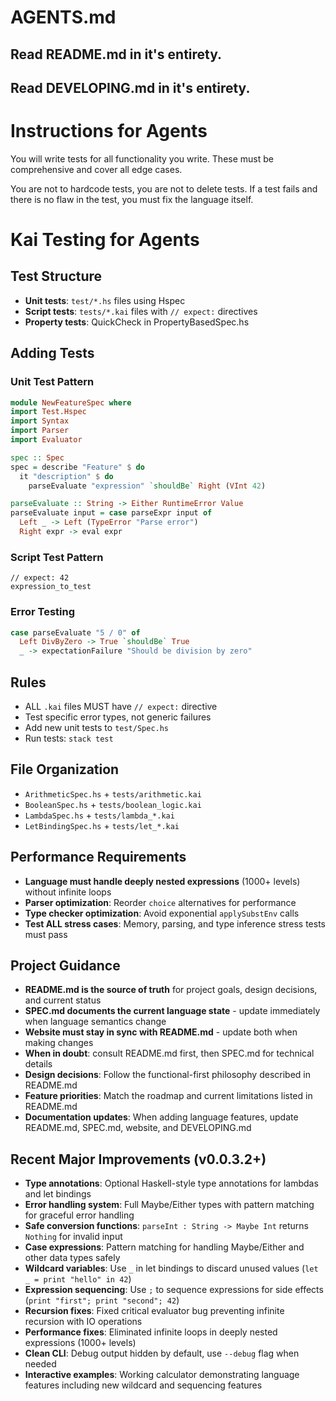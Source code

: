 # AGENTS.md

## Read README.md in it's entirety.
## Read DEVELOPING.md in it's entirety.

# Instructions for Agents

You will write tests for all functionality you write. These must be comprehensive and cover all edge cases.

You are not to hardcode tests, you are not to delete tests. If a test fails and there is no flaw in the test, you must fix the language itself.

# Kai Testing for Agents

## Test Structure
- **Unit tests**: `test/*.hs` files using Hspec
- **Script tests**: `tests/*.kai` files with `// expect:` directives
- **Property tests**: QuickCheck in PropertyBasedSpec.hs

## Adding Tests

### Unit Test Pattern
```haskell
module NewFeatureSpec where
import Test.Hspec
import Syntax
import Parser
import Evaluator

spec :: Spec
spec = describe "Feature" $ do
  it "description" $ do
    parseEvaluate "expression" `shouldBe` Right (VInt 42)

parseEvaluate :: String -> Either RuntimeError Value
parseEvaluate input = case parseExpr input of
  Left _ -> Left (TypeError "Parse error")
  Right expr -> eval expr
```

### Script Test Pattern
```kai
// expect: 42
expression_to_test
```

### Error Testing
```haskell
case parseEvaluate "5 / 0" of
  Left DivByZero -> True `shouldBe` True
  _ -> expectationFailure "Should be division by zero"
```

## Rules
- ALL `.kai` files MUST have `// expect:` directive
- Test specific error types, not generic failures
- Add new unit tests to `test/Spec.hs`
- Run tests: `stack test`

## File Organization
- `ArithmeticSpec.hs` + `tests/arithmetic.kai`
- `BooleanSpec.hs` + `tests/boolean_logic.kai` 
- `LambdaSpec.hs` + `tests/lambda_*.kai`
- `LetBindingSpec.hs` + `tests/let_*.kai`

## Performance Requirements
- **Language must handle deeply nested expressions** (1000+ levels) without infinite loops
- **Parser optimization**: Reorder `choice` alternatives for performance
- **Type checker optimization**: Avoid exponential `applySubstEnv` calls
- **Test ALL stress cases**: Memory, parsing, and type inference stress tests must pass

## Project Guidance
- **README.md is the source of truth** for project goals, design decisions, and current status
- **SPEC.md documents the current language state** - update immediately when language semantics change
- **Website must stay in sync with README.md** - update both when making changes
- **When in doubt**: consult README.md first, then SPEC.md for technical details
- **Design decisions**: Follow the functional-first philosophy described in README.md
- **Feature priorities**: Match the roadmap and current limitations listed in README.md
- **Documentation updates**: When adding language features, update README.md, SPEC.md, website, and DEVELOPING.md

## Recent Major Improvements (v0.0.3.2+)
- **Type annotations**: Optional Haskell-style type annotations for lambdas and let bindings
- **Error handling system**: Full Maybe/Either types with pattern matching for graceful error handling
- **Safe conversion functions**: `parseInt : String -> Maybe Int` returns `Nothing` for invalid input
- **Case expressions**: Pattern matching for handling Maybe/Either and other data types safely
- **Wildcard variables**: Use `_` in let bindings to discard unused values (`let _ = print "hello" in 42`)
- **Expression sequencing**: Use `;` to sequence expressions for side effects (`print "first"; print "second"; 42`)
- **Recursion fixes**: Fixed critical evaluator bug preventing infinite recursion with IO operations
- **Performance fixes**: Eliminated infinite loops in deeply nested expressions (1000+ levels)
- **Clean CLI**: Debug output hidden by default, use `--debug` flag when needed
- **Interactive examples**: Working calculator demonstrating language features including new wildcard and sequencing features